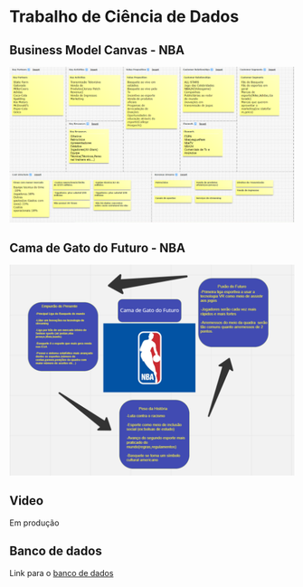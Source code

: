 # Trabalho de Ciência de Dados
## Business Model Canvas - NBA
![figura](https://github.com/OCRAM101HUB/Trabalho/blob/16c306e6fbe1121c4b9698e1690ff880f8756166/Captura%20de%20tela%202022-10-20%20221300.png)

## Cama de Gato do Futuro - NBA
<img src=https://github.com/OCRAM101HUB/Trabalho/blob/16c306e6fbe1121c4b9698e1690ff880f8756166/miro.png/>

## Video
Em produção

## Banco de dados
Link para o [banco de dados](http://www.espn.com/nba/attendance/_/year/2020)
